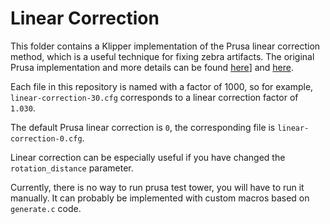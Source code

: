# Linear Correction

This folder contains a Klipper implementation of the Prusa linear correction method, which is a useful technique for fixing zebra artifacts. The original Prusa implementation and more details can be found [here](https://help.prusa3d.com/article/extruder-linearity-correction-calibration_2254)] and [here](https://github.com/prusa3d/Prusa-Firmware/blob/8d1abf772dd930c3cfa8e5021d18c4d414359b04/Firmware/tmc2130.cpp#L838).

Each file in this repository is named with a factor of 1000, so for example, `linear-correction-30.cfg` corresponds to a linear correction factor of `1.030`.

The default Prusa linear correction is `0`, the corresponding file is `linear-correction-0.cfg`.

Linear correction can be especially useful if you have changed the `rotation_distance` parameter.

Currently, there is no way to run prusa test tower, you will have to run it manually. It can probably be implemented with custom macros based on `generate.c` code.
